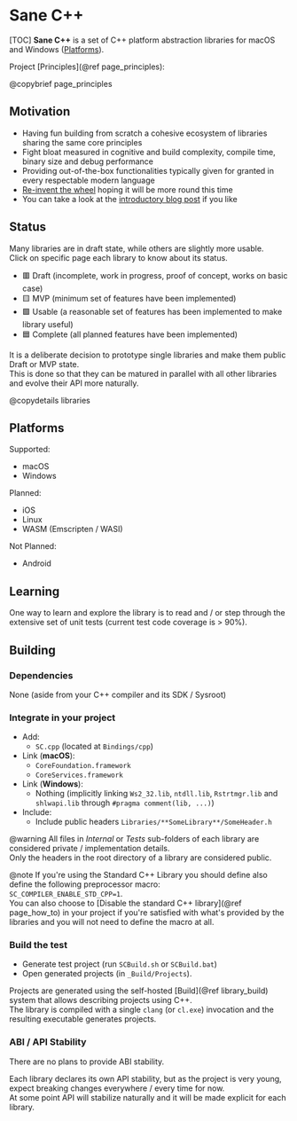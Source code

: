# Sane C++

[TOC]
**Sane C++** is a set of C++ platform abstraction libraries for macOS and Windows ([Platforms](#autotoc_md3)).  

Project [Principles](@ref page_principles):

@copybrief page_principles

## Motivation

- Having fun building from scratch a cohesive ecosystem of libraries sharing the same core principles
- Fight bloat measured in cognitive and build complexity, compile time, binary size and debug performance
- Providing out-of-the-box functionalities typically given for granted in every respectable modern language
- [Re-invent the wheel](https://xkcd.com/927/) hoping it will be more round this time
- You can take a look at the [introductory blog post](https://pagghiu.github.io/site/blog/2023-12-23-SaneCppLibrariesRelease.html) if you like

## Status
Many libraries are in draft state, while others are slightly more usable.  
Click on specific page each library to know about its status.  

- 🟥 Draft (incomplete, work in progress, proof of concept, works on basic case)
- 🟨 MVP (minimum set of features have been implemented)
- 🟩 Usable (a reasonable set of features has been implemented to make library useful)
- 🟦 Complete (all planned features have been implemented)

It is a deliberate decision to prototype single libraries and make them public Draft or MVP state.  
This is done so that they can be matured in parallel with all other libraries and evolve their API more naturally.  

@copydetails libraries

## Platforms

Supported:
- macOS
- Windows

Planned:
- iOS
- Linux
- WASM (Emscripten / WASI)

Not Planned:
- Android

## Learning

One way to learn and explore the library is to read and / or step through the extensive set of unit tests (current test code coverage is > 90%).

## Building

### Dependencies

None (aside from your C++ compiler and its SDK / Sysroot)

### Integrate in your project
- Add:
    - `SC.cpp` (located at `Bindings/cpp`)
- Link (**macOS**):
    -  `CoreFoundation.framework`
    -  `CoreServices.framework`
- Link (**Windows**):
    - Nothing (implicitly linking `Ws2_32.lib`, `ntdll.lib`, `Rstrtmgr.lib` and `shlwapi.lib` through `#pragma comment(lib, ...)`)
- Include:
    - Include public headers `Libraries/**SomeLibrary**/SomeHeader.h`

@warning All files in *Internal* or *Tests* sub-folders of each library are considered private / implementation details.  
Only the headers in the root directory of a library are considered public.

@note If you're using the Standard C++ Library you should define also define the following preprocessor macro:  
`SC_COMPILER_ENABLE_STD_CPP=1`.  
You can also choose to [Disable the standard C++ library](@ref page_how_to) in your project if you're satisfied with what's provided by the libraries and you will not need to define the macro at all.

### Build the test

- Generate test project (run `SCBuild.sh` or `SCBuild.bat`)
- Open generated projects (in `_Build/Projects`). 

Projects are generated using the self-hosted [Build](@ref library_build) system that allows describing projects using C++.  
The library is compiled with a single `clang` (or `cl.exe`) invocation and the resulting executable generates projects.

### ABI / API Stability

There are no plans to provide ABI stability.

Each library declares its own API stability, but as the project is very young, expect breaking changes everywhere / every time for now.  
At some point API will stabilize naturally and it will be made explicit for each library.

